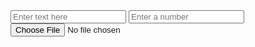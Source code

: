 <input type="text" id="textInput" placeholder="Enter text here">
 <input type="number" id="numberInput" placeholder="Enter a number">
<input type="file" id="fileInput">
